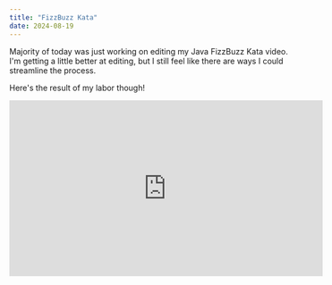 ```yaml
---
title: "FizzBuzz Kata"
date: 2024-08-19
---
```


Majority of today was just working on editing my Java FizzBuzz Kata video. I'm getting a little better at editing, but
I still feel like there are ways I could streamline the process.

Here's the result of my labor though!

<iframe width="560" height="315" src="https://www.youtube.com/embed/Xdd-HmRFI3U" frameborder="0" allowfullscreen></iframe>